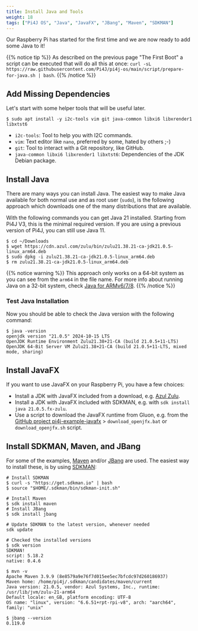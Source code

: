 ```yaml
---
title: Install Java and Tools
weight: 18
tags: ["Pi4J OS", "Java", "JavaFX", "JBang", "Maven", "SDKMAN"]
---
```


Our Raspberry Pi has started for the first time and we are now ready to add some Java to it!

{{% notice tip %}}
As described on the previous page "The First Boot" a script can be executed that will do all this at once: `curl -sL https://raw.githubusercontent.com/Pi4J/pi4j-os/main/script/prepare-for-java.sh | bash`.
{{% /notice %}}

## Add Missing Dependencies

Let's start with some helper tools that will be useful later.

```shell
$ sudo apt install -y i2c-tools vim git java-common libxi6 libxrender1 libxtst6
```

* `i2c-tools`: Tool to help you with I2C commands.
* `vim`: Text editor like `nano`, preferred by some, hated by others ;-) 
* `git`: Tool to interact with a Git repository, like GitHub.
* `java-common libxi6 libxrender1 libxtst6`: Dependencies of the JDK Debian package.

## Install Java

There are many ways you can install Java. The easiest way to make Java available for both normal use and as root user (`sudo`), is the following approach which downloads one of the many distributions that are available. 

With the following commands you can get Java 21 installed. Starting from Pi4J V3, this is the minimal required version. If you are using a previous version of Pi4J, you can still use Java 11.

```shell
$ cd ~/Downloads
$ wget https://cdn.azul.com/zulu/bin/zulu21.38.21-ca-jdk21.0.5-linux_arm64.deb
$ sudo dpkg -i zulu21.38.21-ca-jdk21.0.5-linux_arm64.deb
$ rm zulu21.38.21-ca-jdk21.0.5-linux_arm64.deb
```

{{% notice warning %}}
This approach only works on a 64-bit system as you can see from the `arm64` in the file name. For more info about running Java on a 32-bit system, check [Java for ARMv6/7/8](/documentation/java-for-arm/).
{{% /notice %}}

### Test Java Installation

Now you should be able to check the Java version with the following command:

```shell
$ java -version
openjdk version "21.0.5" 2024-10-15 LTS
OpenJDK Runtime Environment Zulu21.38+21-CA (build 21.0.5+11-LTS)
OpenJDK 64-Bit Server VM Zulu21.38+21-CA (build 21.0.5+11-LTS, mixed mode, sharing)
```

## Install JavaFX

If you want to use JavaFX on your Raspberry Pi, you have a few choices:

* Install a JDK with JavaFX included from a download, e.g. [Azul Zulu](https://www.azul.com/downloads/?version=java-21-lts&os=debian&package=jdk-fx#zulu).
* Install a JDK with JavaFX included with SDKMAN, e.g. with `sdk install java 21.0.5.fx-zulu`.
* Use a script to download the JavaFX runtime from Gluon, e.g. from the [GitHub project pi4j-example-javafx](https://github.com/Pi4J/pi4j-example-javafx/tree/main) > `download_openjfx.bat` or `download_openjfx.sh` script.

## Install SDKMAN, Maven, and JBang

For some of the examples, [Maven](https://maven.apache.org/) and/or [JBang](https://www.jbang.dev/) are used. The easiest way to install these, is by using [SDKMAN](https://sdkman.io/):

```shell
# Install SDKMAN
$ curl -s "https://get.sdkman.io" | bash
$ source "$HOME/.sdkman/bin/sdkman-init.sh"

# Install Maven
$ sdk install maven
# Install JBang
$ sdk install jbang

# Update SDKMAN to the latest version, whenever needed
sdk update

# Checked the installed versions
$ sdk version
SDKMAN!
script: 5.18.2
native: 0.4.6

$ mvn -v
Apache Maven 3.9.9 (8e8579a9e76f7d015ee5ec7bfcdc97d260186937)
Maven home: /home/pi4j/.sdkman/candidates/maven/current
Java version: 21.0.5, vendor: Azul Systems, Inc., runtime: /usr/lib/jvm/zulu-21-arm64
Default locale: en_GB, platform encoding: UTF-8
OS name: "linux", version: "6.6.51+rpt-rpi-v8", arch: "aarch64", family: "unix"

$ jbang --version
0.119.0
```

